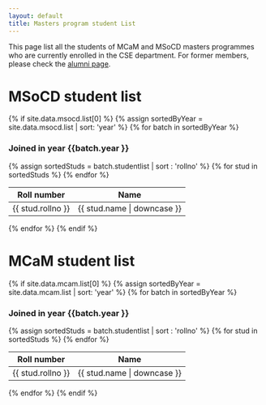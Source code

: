 ```yaml
---
layout: default
title: Masters program student List
---
```


This page list all the students of MCaM and MSoCD masters programmes who are currently enrolled in the CSE department. For former members, please check the [alumni page](/alumni).


# MSoCD student list
<div class="container">
 {% if site.data.msocd.list[0] %}
  {% assign sortedByYear = site.data.msocd.list | sort: 'year'  %}
  {% for batch in sortedByYear %}
    <h3> Joined in year {{batch.year }} </h3> 
   <div class=" col-md-6 justify-content-center align-items-center">
        <table class="table table-sm"> 
        <thead> <tr>  
                <th> Roll number </th> 
                <th> Name </th> 
                </tr> 
        </thead> 
        <tbody> 
	{% assign sortedStuds = batch.studentlist | sort : 'rollno' %}
         {% for stud in sortedStuds  %} 
                <tr> 
                <td>  {{ stud.rollno }}   </td> 
                <td class="text-capitalize"> {{ stud.name | downcase }} </td> 
                </tr> 
         {% endfor %} 
        </tbody> 
        </table>
  </div>
  {% endfor %}
 {% endif %}
</div>


# MCaM student list
<div class="container">
 {% if site.data.mcam.list[0] %}
  {% assign sortedByYear = site.data.mcam.list | sort: 'year'  %}
  {% for batch in sortedByYear %}
    <h3> Joined in year {{batch.year }} </h3> 
   <div class="col-md-6 justify-content-center align-items-center">
        <table class="table table-sm"> 
        <thead> <tr>  
                <th> Roll number </th> 
                <th> Name </th> 
                </tr> 
        </thead> 
        <tbody> 
	{% assign sortedStuds = batch.studentlist | sort : 'rollno' %}
         {% for stud in sortedStuds  %} 
                <tr> 
                <td>  {{ stud.rollno }}   </td> 
                <td class="text-capitalize"> {{ stud.name | downcase }} </td> 
                </tr> 
         {% endfor %} 
        </tbody> 
        </table>
  </div>
  {% endfor %}
 {% endif %}
</div>


